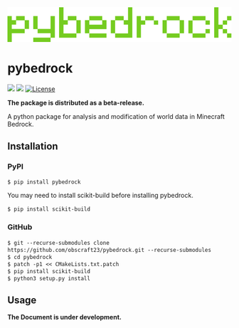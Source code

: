 <div align="center"><img src="https://raw.githubusercontent.com/obscraft23/pybedrock/main/docs/pybedrock.logo.png" width="600"/></div>

# pybedrock

[![](https://img.shields.io/pypi/v/pybedrock.svg?label=PyPI&style=flat-square)](https://pypi.org/pypi/pybedrock/)
[![](https://img.shields.io/pypi/pyversions/pybedrock.svg?label=Python&color=yellow&style=flat-square)](https://pypi.org/pypi/pybedrock/)
[![License](https://img.shields.io/badge/license-MIT-blue.svg?label=License&style=flat-square)](LICENSE)

**The package is distributed as a beta-release.**

A python package for analysis and modification of world data in Minecraft Bedrock.

## Installation

### PyPI
```terminal
$ pip install pybedrock
```

You may need to install scikit-build before installing pybedrock.

```terminal
$ pip install scikit-build
```

### GitHub

```terminal
$ git --recurse-submodules clone https://github.com/obscraft23/pybedrock.git --recurse-submodules
$ cd pybedrock
$ patch -p1 << CMakeLists.txt.patch
$ pip install scikit-build
$ python3 setup.py install
```

## Usage

**The Document is under development.**

